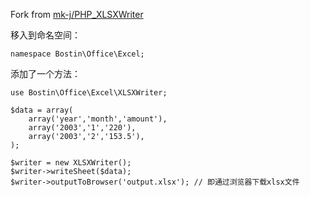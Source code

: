 Fork from [mk-j/PHP_XLSXWriter](https://github.com/mk-j/PHP_XLSXWriter)

移入到命名空间：
```
namespace Bostin\Office\Excel;
```


添加了一个方法：
```
use Bostin\Office\Excel\XLSXWriter;

$data = array(
    array('year','month','amount'),
    array('2003','1','220'),
    array('2003','2','153.5'),
);

$writer = new XLSXWriter();
$writer->writeSheet($data);
$writer->outputToBrowser('output.xlsx'); // 即通过浏览器下载xlsx文件
```



